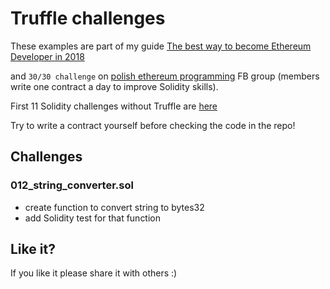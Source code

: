 # Truffle challenges

These examples are part of my guide [The best way to become Ethereum Developer in 2018](https://medium.com/@pbrudny/the-best-way-to-become-ethereum-solidity-developer-in-2018-5606e54646e6)

and `30/30 challenge` on [polish ethereum programming](https://www.facebook.com/groups/531936723867447/?ref=bookmarks) FB group (members write one contract a day to improve Solidity skills).

First 11 Solidity challenges without Truffle are [here](https://github.com/pbrudny/learning-solidity-2018)

Try to write a contract yourself before checking the code in the repo!

## Challenges

### 012_string_converter.sol
* create function to convert string to bytes32
* add Solidity test for that function


## Like it?
If you like it please share it with others :)

